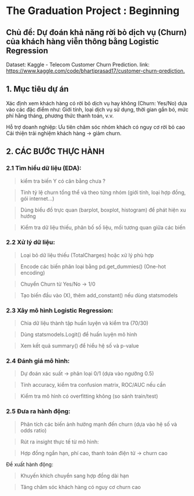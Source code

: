 # The Graduation Project : Beginning

## Chủ đề: Dự đoán khả năng rời bỏ dịch vụ (Churn) của khách hàng viễn thông bằng Logistic Regression

Dataset: Kaggle - Telecom Customer Churn Prediction.
link: <https://www.kaggle.com/code/bhartiprasad17/customer-churn-prediction.>

## 1. Mục tiêu dự án

Xác định xem khách hàng có rời bỏ dịch vụ hay không (Churn: Yes/No) dựa vào các đặc điểm như:
Giới tính, loại dịch vụ sử dụng, thời gian gắn bó, mức phí hằng tháng, phương thức thanh toán, v.v.

Hỗ trợ doanh nghiệp:
Ưu tiên chăm sóc nhóm khách có nguy cơ rời bỏ cao
Cải thiện trải nghiệm khách hàng → giảm churn.

## 2. CÁC BƯỚC THỰC HÀNH
### 2.1 Tìm hiểu dữ liệu (EDA):
> kiểm tra biến Y có cân bằng chưa ?

>Tính tỷ lệ churn tổng thể và theo từng nhóm (giới tính, loại hợp đồng, gói internet…)

>Dùng biểu đồ trực quan (barplot, boxplot, histogram) để phát hiện xu hướng

>Kiểm tra dữ liệu thiếu, phân bố số liệu, mối tương quan giữa các biến

### 2.2 Xử lý dữ liệu:
>Loại bỏ dữ liệu thiếu (TotalCharges) hoặc xử lý phù hợp

>Encode các biến phân loại bằng pd.get_dummies() (One-hot encoding)

>Chuyển Churn từ Yes/No → 1/0

>Tạo biến đầu vào (X), thêm add_constant() nếu dùng statsmodels


### 2.3 Xây mô hình Logistic Regression:
>Chia dữ liệu thành tập huấn luyện và kiểm tra (70/30)

>Dùng statsmodels.Logit() để huấn luyện mô hình

>Xem kết quả summary() để hiểu hệ số và p-value

### 2.4 Đánh giá mô hình:

>Dự đoán xác suất → phân loại 0/1 (dựa vào ngưỡng 0.5)

>Tính accuracy, kiểm tra confusion matrix, ROC/AUC nếu cần

>Kiểm tra mô hình có overfitting không (so sánh train/test)

### 2.5 Đưa ra hành động:

>Phân tích các biến ảnh hưởng mạnh đến churn (dựa vào hệ số và odds ratio)

>Rút ra insight thực tế từ mô hình:

>Hợp đồng ngắn hạn, phí cao, thanh toán điện tử → churn cao

Đề xuất hành động:

>Khuyến khích chuyển sang hợp đồng dài hạn

>Tăng chăm sóc khách hàng có nguy cơ churn cao


